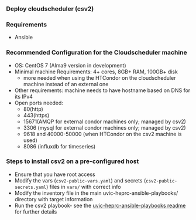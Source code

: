 ### Deploy cloudscheduler (csv2)

### Requirements

- Ansible

### Recommended Configuration for the Cloudscheduler machine


- OS: CentOS 7 (Alma9 version in development)
- Minimal machine  Requirements: 4+ cores, 8GB+ RAM, 100GB+ disk
  - more needed when using the HTCondor on the cloudscheduler machine instead of an external one
- Other requirements: machine needs to have hostname based on DNS for its IPv4
- Open ports needed: 
  - 80(http) 
  - 443(https) 
  - 15671(AMQP for external condor machines only; managed by csv2) 
  - 3306 (mysql for external condor machines only; managed by csv2) 
  - 9618 and 40000-50000 (when HTCondor on the csv2 machine is used) 
  - 8086 (influxdb for timeseries)

### Steps to install csv2 on a pre-configured host

- Ensure that you have root access
- Modify the vars (`csv2-public-vars.yaml`) and secrets (`csv2-public-secrets.yaml`) files in `vars/` with correct info
- Modify the inventory file in the main uvic-heprc-ansible-playbooks/ directory with target information
- Run the csv2 playbook- see the [uvic-heprc-ansible-playbooks readme](/README.md) for further details
